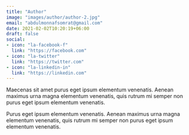 ```yaml
---
title: "Author"
image: "images/author/author-2.jpg"
email: "abdulmonnafsomrat@gmail.com"
date: 2021-02-02T10:20:19+06:00
draft: false
social:
- icon: "la-facebook-f"
  link: "https://facebook.com"
- icon: "la-twitter"
  link: "https://twitter.com"
- icon: "la-linkedin-in"
  link: "https://linkedin.com"
---
```


Maecenas sit amet purus eget ipsum elementum venenatis. Aenean maximus urna magna elementum venenatis, quis rutrum mi semper non purus eget ipsum elementum venenatis.

Purus eget ipsum elementum venenatis. Aenean maximus urna magna elementum venenatis, quis rutrum mi semper non purus eget ipsum elementum venenatis.